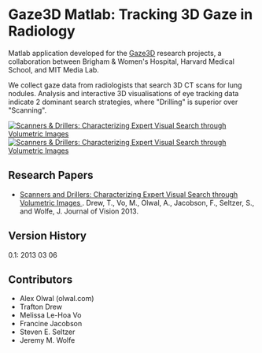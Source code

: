 Gaze3D Matlab: Tracking 3D Gaze in Radiology
======================
Matlab application developed for the [Gaze3D](http://olwal.com/#tracking_gaze_in_radiology) research projects, a collaboration between Brigham & Women's Hospital, Harvard Medical School, and MIT Media Lab. 

We collect gaze data from radiologists that search 3D CT scans for lung nodules. Analysis and interactive 3D visualisations of eye tracking data indicate 2 dominant search strategies, where "Drilling" is superior over "Scanning".

[![Scanners & Drillers: Characterizing Expert Visual Search through Volumetric Images](https://i.vimeocdn.com/video/445594985-b805b10c19a331a7e4c779e41a934e60e2746da45db11f542d3bdd94e36fbae7-d_640?region=us)](https://vimeo.com/71881341)
[![Scanners & Drillers: Characterizing Expert Visual Search through Volumetric Images](https://i.vimeocdn.com/video/445595038-[HASH]-d_640?region=us)](https://vimeo.com/71881340)

Research Papers
-------------------
* [Scanners and Drillers: Characterizing Expert Visual Search through Volumetric Images ](http://olwal.com/projects/research/gaze3d/drew_scanners_drillers_jov_2013.pdf). Drew, T., Vo, M., Olwal, A., Jacobson, F., Seltzer, S., and Wolfe, J. Journal of Vision 2013.       

Version History
---------------
0.1: 2013 03 06

Contributors
------------
- Alex Olwal (olwal.com)
- Trafton Drew
- Melissa Le-Hoa Vo
- Francine Jacobson
- Steven E. Seltzer
- Jeremy M. Wolfe



